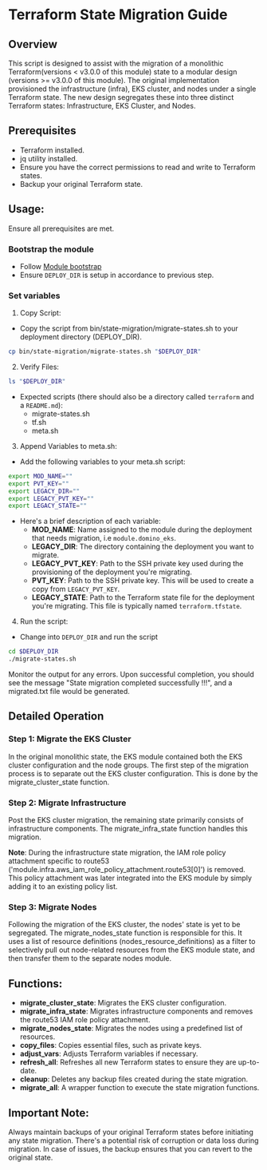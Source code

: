 # Terraform State Migration Guide
## Overview
This script is designed to assist with the migration of a monolithic Terraform(versions < v3.0.0 of this module) state to a modular design (versions >= v3.0.0 of this module). The original implementation provisioned the infrastructure (infra), EKS cluster, and nodes under a single Terraform state. The new design segregates these into three distinct Terraform states: Infrastructure, EKS Cluster, and Nodes.

## Prerequisites
* Terraform installed.
* jq utility installed.
* Ensure you have the correct permissions to read and write to Terraform states.
* Backup your original Terraform state.

## Usage:
Ensure all prerequisites are met.

### Bootstrap the module
* Follow [Module bootstrap](../../README.md#bootstrap-module)
* Ensure `DEPLOY_DIR` is setup in accordance to previous step.

### Set variables
1. Copy Script:
  * Copy the script from bin/state-migration/migrate-states.sh to your deployment directory (DEPLOY_DIR).
  ```bash
  cp bin/state-migration/migrate-states.sh "$DEPLOY_DIR"
  ```
2. Verify Files:
  ```bash
  ls "$DEPLOY_DIR"
  ```
  * Expected scripts (there should also be a directory called `terraform` and a `README.md`):
    * migrate-states.sh
    * tf.sh
    * meta.sh
3. Append Variables to meta.sh:
  * Add the following variables to your meta.sh script:
  ```bash
  export MOD_NAME=""
  export PVT_KEY=""
  export LEGACY_DIR=""
  export LEGACY_PVT_KEY=""
  export LEGACY_STATE=""
  ```
  * Here's a brief description of each variable:
    * **MOD_NAME**: Name assigned to the module during the deployment that needs migration, i.e `module.domino_eks`.
    * **LEGACY_DIR**: The directory containing the deployment you want to migrate.
    * **LEGACY_PVT_KEY**: Path to the SSH private key used during the provisioning of the deployment you're migrating.
    * **PVT_KEY**: Path to the SSH private key. This will be used to create a copy from `LEGACY_PVT_KEY`.
    * **LEGACY_STATE**: Path to the Terraform state file for the deployment you're migrating. This file is typically named `terraform.tfstate`.

4. Run the script:
  * Change into `DEPLOY_DIR` and run the script
  ```bash
  cd $DEPLOY_DIR
  ./migrate-states.sh
  ```

Monitor the output for any errors. Upon successful completion, you should see the message "State migration completed successfully !!!", and a migrated.txt file would be generated.

## Detailed Operation
### Step 1: Migrate the EKS Cluster
In the original monolithic state, the EKS module contained both the EKS cluster configuration and the node groups. The first step of the migration process is to separate out the EKS cluster configuration. This is done by the migrate_cluster_state function.

### Step 2: Migrate Infrastructure
Post the EKS cluster migration, the remaining state primarily consists of infrastructure components. The migrate_infra_state function handles this migration.

**Note**: During the infrastructure state migration, the IAM role policy attachment specific to route53 ('module.infra.aws_iam_role_policy_attachment.route53[0]') is removed. This policy attachment was later integrated into the EKS module by simply adding it to an existing policy list.

### Step 3: Migrate Nodes
Following the migration of the EKS cluster, the nodes' state is yet to be segregated. The migrate_nodes_state function is responsible for this. It uses a list of resource definitions (nodes_resource_definitions) as a filter to selectively pull out node-related resources from the EKS module state, and then transfer them to the separate nodes module.

## Functions:
* **migrate_cluster_state**: Migrates the EKS cluster configuration.
* **migrate_infra_state**: Migrates infrastructure components and removes the route53 IAM role policy attachment.
* **migrate_nodes_state**: Migrates the nodes using a predefined list of resources.
* **copy_files**: Copies essential files, such as private keys.
* **adjust_vars**: Adjusts Terraform variables if necessary.
* **refresh_all**: Refreshes all new Terraform states to ensure they are up-to-date.
* **cleanup**: Deletes any backup files created during the state migration.
* **migrate_all**: A wrapper function to execute the state migration functions.

## Important Note:
Always maintain backups of your original Terraform states before initiating any state migration. There's a potential risk of corruption or data loss during migration. In case of issues, the backup ensures that you can revert to the original state.
